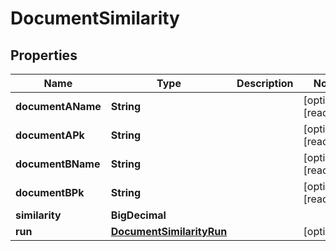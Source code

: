 

# DocumentSimilarity


## Properties

Name | Type | Description | Notes
------------ | ------------- | ------------- | -------------
**documentAName** | **String** |  |  [optional] [readonly]
**documentAPk** | **String** |  |  [optional] [readonly]
**documentBName** | **String** |  |  [optional] [readonly]
**documentBPk** | **String** |  |  [optional] [readonly]
**similarity** | **BigDecimal** |  | 
**run** | [**DocumentSimilarityRun**](DocumentSimilarityRun.md) |  |  [optional]



